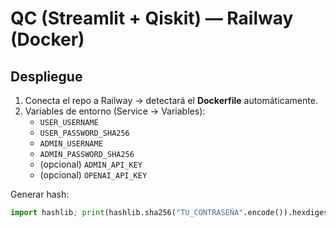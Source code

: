 # QC (Streamlit + Qiskit) — Railway (Docker)

## Despliegue
1. Conecta el repo a Railway → detectará el **Dockerfile** automáticamente.
2. Variables de entorno (Service → Variables):
   - `USER_USERNAME`
   - `USER_PASSWORD_SHA256`
   - `ADMIN_USERNAME`
   - `ADMIN_PASSWORD_SHA256`
   - (opcional) `ADMIN_API_KEY`
   - (opcional) `OPENAI_API_KEY`

Generar hash:
```python
import hashlib; print(hashlib.sha256("TU_CONTRASEÑA".encode()).hexdigest())

